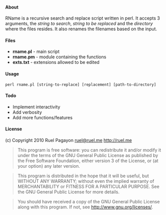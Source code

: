 #### About
RName is a recursive search and replace script written in perl. It accepts 3 arguments, the *string to search*, *string to be replaced* and the *directory* where the files resides. It also renames the filenames based on the input.

#### Files
* **rname.pl** - main script
* **rname.pm** - module containing the functions
* **exts.txt** - extensions allowed to be edited

#### Usage
    perl rname.pl [string-to-replace] [replacement] [path-to-directory]

#### Todo

* Implement interactivity
* Add verbosity
* Add more functions/features

#### License

(c) Copyright 2010 Ruel Pagayon
ruel@ruel.me
http://ruel.me

>This program is free software: you can redistribute it and/or modify
>it under the terms of the GNU General Public License as published by
>the Free Software Foundation, either version 3 of the License, or
>(at your option) any later version.

>This program is distributed in the hope that it will be useful,
>but WITHOUT ANY WARRANTY; without even the implied warranty of
>MERCHANTABILITY or FITNESS FOR A PARTICULAR PURPOSE.  See the
>GNU General Public License for more details.

>You should have received a copy of the GNU General Public License
>along with this program.  If not, see <http://www.gnu.org/licenses/>.